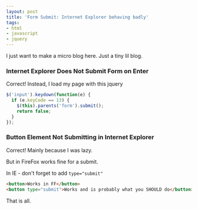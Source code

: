 ```yaml
---
layout: post
title: 'Form Submit: Internet Explorer behaving badly'
tags:
- html
- javascript
- jquery
---
```

I just want to make a micro blog here.  Just a tiny lil blog.

### Internet Explorer Does Not Submit Form on Enter

Correct!  Instead, I load my page with this jquery

```javascript
$('input').keydown(function(e) {
  if (e.keyCode == 13) {
    $(this).parents('form').submit();
    return false;
  }
});
```
    
### Button Element Not Submitting in Internet Explorer

Correct!  Mainly because I was lazy.

But in FireFox  works fine for a submit.

In IE - don't forget to add `type="submit"`

```html
<button>Works in FF</button>
<button type="submit">Works and is probably what you SHOULD do</button>
```

That is all.
